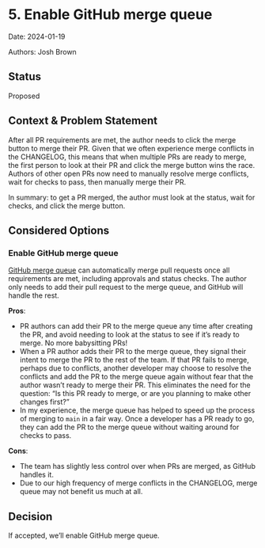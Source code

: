 # 5. Enable GitHub merge queue

Date: 2024-01-19

Authors: Josh Brown


## Status

Proposed

## Context & Problem Statement

After all PR requirements are met, the author needs to click the merge button to merge their PR. Given that we often experience merge conflicts in the CHANGELOG, this means that when multiple PRs are ready to merge, the first person to look at their PR and click the merge button wins the race. Authors of other open PRs now need to manually resolve merge conflicts, wait for checks to pass, then manually merge their PR.

In summary: to get a PR merged, the author must look at the status, wait for checks, and click the merge button.

## Considered Options

### Enable GitHub merge queue

[GitHub merge queue](https://docs.github.com/en/repositories/configuring-branches-and-merges-in-your-repository/configuring-pull-request-merges/managing-a-merge-queue) can automatically merge pull requests once all requirements are met, including approvals and status checks. The author only needs to add their pull request to the merge queue, and GitHub will handle the rest.

**Pros**:

- PR authors can add their PR to the merge queue any time after creating the PR, and avoid needing to look at the status to see if it’s ready to merge. No more babysitting PRs!
- When a PR author adds their PR to the merge queue, they signal their intent to merge the PR to the rest of the team. If that PR fails to merge, perhaps due to conflicts, another developer may choose to resolve the conflicts and add the PR to the merge queue again without fear that the author wasn’t ready to merge their PR. This eliminates the need for the question: “Is this PR ready to merge, or are you planning to make other changes first?”
- In my experience, the merge queue has helped to speed up the process of merging to `main` in a fair way. Once a developer has a PR ready to go, they can add the PR to the merge queue without waiting around for checks to pass.

**Cons**:

- The team has slightly less control over when PRs are merged, as GitHub handles it.
- Due to our high frequency of merge conflicts in the CHANGELOG, merge queue may not benefit us much at all.

## Decision

If accepted, we’ll enable GitHub merge queue.
